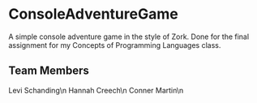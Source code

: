 # ConsoleAdventureGame
A simple console adventure game in the style of Zork. Done for the final assignment for my Concepts of Programming Languages class.

## Team Members
Levi Schanding\n
Hannah Creech\n
Conner Martin\n

